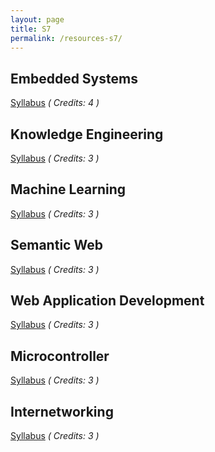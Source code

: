 ```yaml
---
layout: page
title: S7
permalink: /resources-s7/
---
```

## **Embedded Systems**
[Syllabus](/year3/resources/ES/IT401-Embedded-Systems.pdf) *( Credits: 4 )*  <br />
<!-- [Previous Year Question Paper][] -->

## **Knowledge Engineering**
[Syllabus](/year3/resources/KE/IT407-Knowledge-Engineering.pdf) *( Credits: 3 )*  <br />
<!-- [Previous Year Question Paper][] -->

## **Machine Learning**
[Syllabus](/year3/resources/ML/CS467-Machine-Learning.pdf) *( Credits: 3 )*  <br />
<!-- [Previous Year Question Paper][] -->

## **Semantic Web**
[Syllabus](/year3/resources/SW/IT463-Semantic-web.pdf) *( Credits: 3 )*  <br />
<!-- [Previous Year Question Paper][] -->

## **Web Application Development**
[Syllabus](/year3/resources/WAD/IT409-Web-Application-Development.pdf) *( Credits: 3 )*  <br />
<!-- [Previous Year Question Paper][] -->

## **Microcontroller**
[Syllabus](/year3/resources/MC/IT403-Mobile-Computing.pdf) *( Credits: 3 )*  <br />
<!-- [Previous Year Question Paper][] -->

## **Internetworking**
[Syllabus](/year3/resources/INT/IT405-Internetworking-with-TCP-IP.pdf) *( Credits: 3 )*  <br />
<!-- [Previous Year Question Paper][] -->
